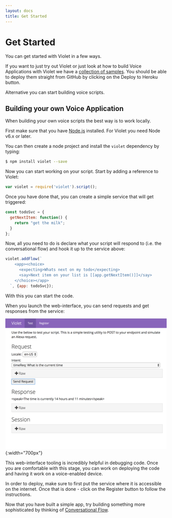```yaml
---
layout: docs
title: Get Started
---
```

# Get Started

You can get started with Violet in a few ways.

If you want to just try out Violet or just look at how to build Voice Applications with Violet we have a [collection of samples](https://github.com/salesforce/violet-samples). You should be able to deploy them straight from GitHub by clicking on the Deploy to Heroku button.

Alternative you can start building voice scripts.

## Building your own Voice Application

When building your own voice scripts the best way is to work locally.

First make sure that you have [Node.js](https://nodejs.org) installed. For Violet you need Node v6.x or later.

You can then create a node project and install the `violet` dependency by typing:
```bash
$ npm install violet --save
```

Now you can start working on your script. Start by adding a reference to Violet:
```javascript
var violet = require('violet').script();
```

Once you have done that, you can create a simple service that will get triggered:

```javascript
const todoSvc = {
  getNextItem: function() {
    return "get the milk";
  }
};
```

Now, all you need to do is declare what your script will respond to (i.e. the conversational flow) and hook it up to the service above:
```javascript
violet.addFlow(`
    <app><choice>
      <expecting>Whats next on my todo</expecting>
      <say>Next item on your list is [[app.getNextItem()]]</say>
    </choice></app>
  `, {app: todoSvc});
```


With this you can start the code.

When you launch the web-interface, you can send requests and get responses from the service:

![Alt text](/assets/images/content/web-tooling-ss.png){:width="700px"}

This web-interface tooling is incredibly helpful in debugging code. Once you are
comfortable with this stage, you can work on deploying the code and having it
work on a voice-enabled device.

In order to deploy, make sure to first put the service where it is accessible
on the internet. Once that is done - click on the Register button to follow the instructions.

Now that you have built a simple app, try building something more sophisticated by thinking of [Conversational Flow](/docs/conversation-elements).
